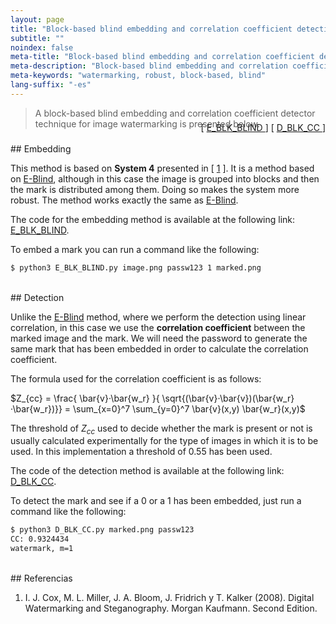 ```yaml
---
layout: page
title: "Block-based blind embedding and correlation coefficient detection"
subtitle: "" 
noindex: false
meta-title: "Block-based blind embedding and correlation coefficient detection"
meta-description: "Block-based blind embedding and correlation coefficient detection."
meta-keywords: "watermarking, robust, block-based, blind"
lang-suffix: "-es"
---
```



> A block-based blind embedding and correlation coefficient detector technique for 
> image watermarking is presented below.
<div style='text-align:right;margin-top:-25px'> 
    [ <a href='https://github.com/daniellerch/stegolab/tree/master/watermarking/E_BLK_BLIND.py'>
        E_BLK_BLIND
      </a> ]
    [ <a href='https://github.com/daniellerch/stegolab/tree/master/watermarking/D_BLK_CC.py'>
        D_BLK_CC
      </a> ]
</div>





<br>
## Embedding


This method is based on **System 4** presented in [ [1](#referencias) ]. 
It is a method based on [E-Blind](/stego/lab/watermarking-methods/e-blind-es/), 
although in this case the image is grouped into blocks and then the mark is 
distributed among them. Doing so makes the system more robust. 
The method works exactly the same as [E-Blind](/stego/lab/watermarking-methods/e-blind-es/).

The code for the embedding method is available at the following link: 
<a href='https://github.com/daniellerch/stegolab/tree/master/watermarking/E_BLK_BLIND.py'>E_BLK_BLIND</a>.

To embed a mark you can run a command like the following:

```bash
$ python3 E_BLK_BLIND.py image.png passw123 1 marked.png
```


<br>
## Detection

Unlike the [E-Blind](/stego/lab/watermarking-methods/e-blind-es/) method, where 
we perform the detection using linear correlation, in this case we use the 
**correlation coefficient** between the marked image and the mark. 
We will need the password to generate the same mark that has been embedded in 
order to calculate the correlation coefficient.

The formula used for the correlation coefficient is as follows:

$Z_{cc} = \frac{ \bar{v}·\bar{w_r} }{ \sqrt{(\bar{v}·\bar{v})(\bar{w_r}·\bar{w_r})}} = \sum_{x=0}^7 \sum_{y=0}^7 \bar{v}(x,y) \bar{w_r}(x,y)$

The threshold of $Z_{cc}$ used to decide whether the mark is present or not is 
usually calculated experimentally for the type of images in which it is to be used. 
In this implementation a threshold of $0.55$ has been used.

The code of the detection method is available at the following link: 
<a href='https://github.com/daniellerch/stegolab/tree/master/watermarking/D_BLK_CC.py'>D_BLK_CC</a>.

To detect the mark and see if a 0 or a 1 has been embedded, just run a command 
like the following:


```bash
$ python3 D_BLK_CC.py marked.png passw123
CC: 0.9324434
watermark, m=1
```

<br>
## Referencias


1. I. J. Cox, M. L. Miller, J. A. Bloom, J. Fridrich y T. Kalker (2008). 
   Digital Watermarking and Steganography. Morgan Kaufmann. Second Edition.


